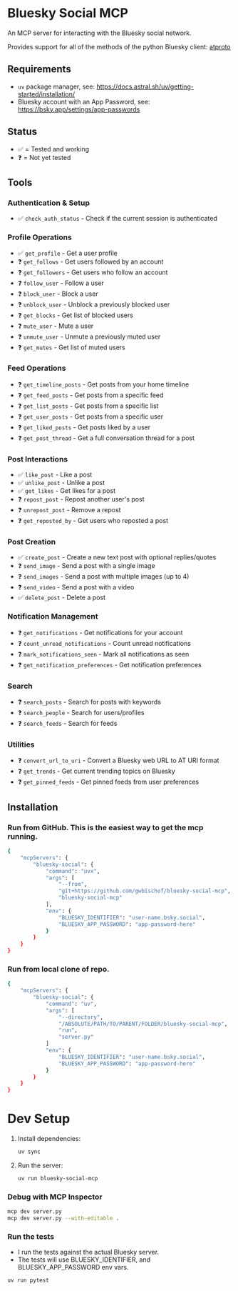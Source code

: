 # Bluesky Social MCP

An MCP server for interacting with the Bluesky social network.

Provides support for all of the methods of the python Bluesky client: [atproto](https://github.com/MarshalX/atproto)

## Requirements
- `uv` package manager, see: https://docs.astral.sh/uv/getting-started/installation/
- Bluesky account with an App Password, see: https://bsky.app/settings/app-passwords

## Status
- ✅ = Tested and working
- ❓ = Not yet tested

## Tools

### Authentication & Setup
- ✅ `check_auth_status` - Check if the current session is authenticated

### Profile Operations
- ✅ `get_profile` - Get a user profile
- ❓ `get_follows` - Get users followed by an account
- ❓ `get_followers` - Get users who follow an account
- ❓ `follow_user` - Follow a user
- ❓ `block_user` - Block a user
- ❓ `unblock_user` - Unblock a previously blocked user
- ❓ `get_blocks` - Get list of blocked users
- ❓ `mute_user` - Mute a user
- ❓ `unmute_user` - Unmute a previously muted user
- ❓ `get_mutes` - Get list of muted users

### Feed Operations
- ❓ `get_timeline_posts` - Get posts from your home timeline
- ❓ `get_feed_posts` - Get posts from a specific feed
- ❓ `get_list_posts` - Get posts from a specific list
- ❓ `get_user_posts` - Get posts from a specific user
- ❓ `get_liked_posts` - Get posts liked by a user
- ❓ `get_post_thread` - Get a full conversation thread for a post

### Post Interactions
- ✅ `like_post` - Like a post
- ✅ `unlike_post` - Unlike a post
- ✅ `get_likes` - Get likes for a post
- ❓ `repost_post` - Repost another user's post
- ❓ `unrepost_post` - Remove a repost
- ❓ `get_reposted_by` - Get users who reposted a post

### Post Creation
- ✅ `create_post` - Create a new text post with optional replies/quotes
- ❓ `send_image` - Send a post with a single image
- ❓ `send_images` - Send a post with multiple images (up to 4)
- ❓ `send_video` - Send a post with a video
- ✅ `delete_post` - Delete a post

### Notification Management
- ❓ `get_notifications` - Get notifications for your account
- ❓ `count_unread_notifications` - Count unread notifications
- ❓ `mark_notifications_seen` - Mark all notifications as seen
- ❓ `get_notification_preferences` - Get notification preferences

### Search
- ❓ `search_posts` - Search for posts with keywords
- ❓ `search_people` - Search for users/profiles
- ❓ `search_feeds` - Search for feeds

### Utilities
- ❓ `convert_url_to_uri` - Convert a Bluesky web URL to AT URI format
- ❓ `get_trends` - Get current trending topics on Bluesky
- ❓ `get_pinned_feeds` - Get pinned feeds from user preferences

## Installation

### Run from GitHub. This is the easiest way to get the mcp running.
```bash
{
    "mcpServers": {
        "bluesky-social": {
            "command": "uvx",
            "args": [
                "--from",
                "git+https://github.com/gwbischof/bluesky-social-mcp",
                "bluesky-social-mcp"
            ],
            "env": {
                "BLUESKY_IDENTIFIER": "user-name.bsky.social",
                "BLUESKY_APP_PASSWORD": "app-password-here"
            }
        }
    }
}
```

### Run from local clone of repo.
```bash
{
    "mcpServers": {
        "bluesky-social": {
            "command": "uv",
            "args": [
                "--directory",
                "/ABSOLUTE/PATH/TO/PARENT/FOLDER/bluesky-social-mcp",
                "run",
                "server.py"
            ]
            "env": {
                "BLUESKY_IDENTIFIER": "user-name.bsky.social‬",
                "BLUESKY_APP_PASSWORD": "app-password-here"
            }
        }
    }
}
```

# Dev Setup
1. Install dependencies:
   ```bash
   uv sync
   ```

2. Run the server:
   ```bash
   uv run bluesky-social-mcp
   ```

### Debug with MCP Inspector
```bash
mcp dev server.py
mcp dev server.py --with-editable .
```

### Run the tests
- I run the tests against the actual Bluesky server.
- The tests will use BLUESKY_IDENTIFIER, and BLUESKY_APP_PASSWORD env vars.
```bash
uv run pytest
```
